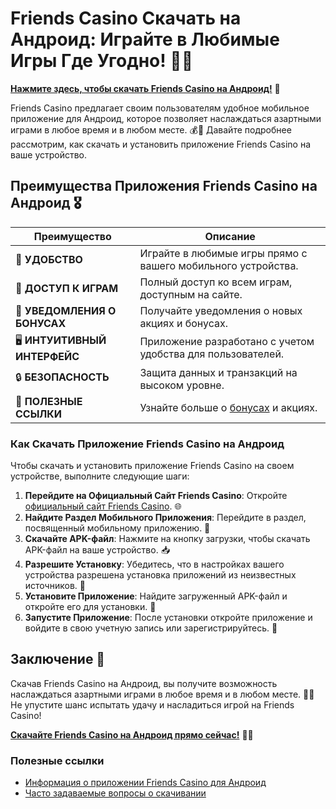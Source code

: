 # Friends Casino Скачать на Андроид: Играйте в Любимые Игры Где Угодно! 🎲✨

[**Нажмите здесь, чтобы скачать Friends Casino на Андроид!**](https://gofriends.vc/linkb2) 🤑

Friends Casino предлагает своим пользователям удобное мобильное приложение для Андроид, которое позволяет наслаждаться азартными играми в любое время и в любом месте. 💰🎉 Давайте подробнее рассмотрим, как скачать и установить приложение Friends Casino на ваше устройство.

## Преимущества Приложения Friends Casino на Андроид 🎖️

| **Преимущество**                 | **Описание**                                          |
|----------------------------------|------------------------------------------------------|
| 📱 **УДОБСТВО**                  | Играйте в любимые игры прямо с вашего мобильного устройства. |
| 🎰 **ДОСТУП К ИГРАМ**            | Полный доступ ко всем играм, доступным на сайте.    |
| 🔔 **УВЕДОМЛЕНИЯ О БОНУСАХ**     | Получайте уведомления о новых акциях и бонусах.     |
| 🖥️ **ИНТУИТИВНЫЙ ИНТЕРФЕЙС**    | Приложение разработано с учетом удобства для пользователей. |
| 🔒 **БЕЗОПАСНОСТЬ**               | Защита данных и транзакций на высоком уровне.       |
| 🔗 **ПОЛЕЗНЫЕ ССЫЛКИ**            | Узнайте больше о [бонусах](https://gofriends.vc/linkb2) и акциях. |

### Как Скачать Приложение Friends Casino на Андроид

Чтобы скачать и установить приложение Friends Casino на своем устройстве, выполните следующие шаги:

1. **Перейдите на Официальный Сайт Friends Casino**: Откройте [официальный сайт Friends Casino](https://gofriends.vc/linkb2). 🌐
2. **Найдите Раздел Мобильного Приложения**: Перейдите в раздел, посвященный мобильному приложению. 📲
3. **Скачайте APK-файл**: Нажмите на кнопку загрузки, чтобы скачать APK-файл на ваше устройство. 📥
4. **Разрешите Установку**: Убедитесь, что в настройках вашего устройства разрешена установка приложений из неизвестных источников. 🔧
5. **Установите Приложение**: Найдите загруженный APK-файл и откройте его для установки. 📲
6. **Запустите Приложение**: После установки откройте приложение и войдите в свою учетную запись или зарегистрируйтесь. 🎉

## Заключение 🎊

Скачав Friends Casino на Андроид, вы получите возможность наслаждаться азартными играми в любое время и в любом месте. 🌟💸 Не упустите шанс испытать удачу и насладиться игрой на Friends Casino!

[**Скачайте Friends Casino на Андроид прямо сейчас!**](https://gofriends.vc/linkb2) 💪🎊

### Полезные ссылки
- [Информация о приложении Friends Casino для Андроид](https://gofriends.vc/linkb2)
- [Часто задаваемые вопросы о скачивании](https://gofriends.vc/linkb2)
